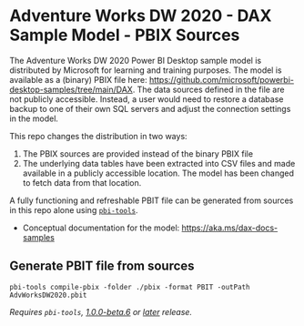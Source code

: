 # Adventure Works DW 2020 - DAX Sample Model - PBIX Sources

The Adventure Works DW 2020 Power BI Desktop sample model is distributed by Microsoft for learning and training purposes. The model is available as a (binary) PBIX file here: <https://github.com/microsoft/powerbi-desktop-samples/tree/main/DAX>. The data sources defined in the file are not publicly accessible. Instead, a user would need to restore a database backup to one of their own SQL servers and adjust the connection settings in the model.

This repo changes the distribution in two ways:

1. The PBIX sources are provided instead of the binary PBIX file
2. The underlying data tables have been extracted into CSV files and made available in a publicly accessible location. The model has been changed to fetch data from that location.

A fully functioning and refreshable PBIT file can be generated from sources in this repo alone using [`pbi-tools`](https://github.com/pbi-tools/pbi-tools).

- Conceptual documentation for the model: <https://aka.ms/dax-docs-samples>

## Generate PBIT file from sources

    pbi-tools compile-pbix -folder ./pbix -format PBIT -outPath AdvWorksDW2020.pbit

_Requires `pbi-tools`, [1.0.0-beta.6](https://github.com/pbi-tools/pbi-tools/releases/tag/1.0.0-beta.6) or [later](https://github.com/pbi-tools/pbi-tools/releases/latest) release._
